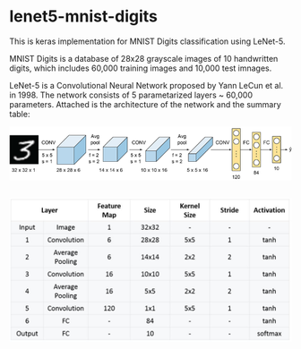 # lenet5-mnist-digits

This is keras implementation for MNIST Digits classification using LeNet-5. 

MNIST Digits is a database of 28x28 grayscale images of 10 handwritten digits, which includes 60,000 training images and 10,000 test imnages. 

LeNet-5 is a Convolutional Neural Network proposed by Yann LeCun et al. in 1998. The network consists of 5 parametarized layers ~ 60,000 parameters. Attached is the architecture of the network and the summary table:

![1](/lenet5-architecture/pic1.png)

##
![2](/lenet5-architecture/pic2.png)
